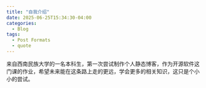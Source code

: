 ```yaml
---
title: "自我介绍"
date: 2025-06-25T15:34:30-04:00
categories:
  - Blog
tags:
  - Post Formats
  - quote
---
```


来自西南民族大学的一名本科生，第一次尝试制作个人静态博客，作为开源软件这门课的作业，希望未来能在这条路上走的更远，学会更多的相关知识，这只是个小小的尝试。

